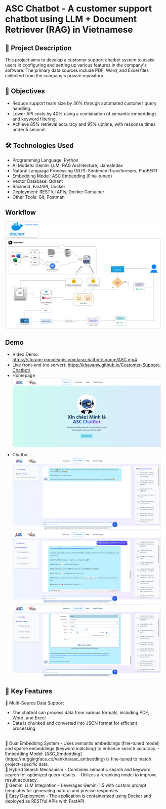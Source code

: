 ﻿# ASC Chatbot - A customer support chatbot using LLM + Document Retriever (RAG) in Vietnamese

## 📝 Project Description
This project aims to develop a customer support chatbot system to assist users in configuring and setting up various features in the company's software. The primary data sources include PDF, Word, and Excel files collected from the company's private repository.

## 🎯 Objectives
- Reduce support team size by 30% through automated customer query handling.
- Lower API costs by 40% using a combination of semantic embeddings and keyword filtering.
- Achieve 85% retrieval accuracy and 95% uptime, with response times under 5 second.

## 🛠 Technologies Used
- Programming Language: Python
- AI Models: Gemini LLM, RAG Architecture, LlamaIndex
- Natural Language Processing (NLP): Sentence-Transformers, PhoBERT
- Embedding Model: ASC Embedding (Fine-tuned)
- Vector Database: Qdrant
- Backend: FastAPI, Docker
- Deployment: RESTful APIs, Docker Container
- Other Tools: Git, Postman

## Workflow
![WorkFlow](Workflow/WorkFlow_Chatbot.png)

## Demo
- Video Demo: https://storage.googleapis.com/ascchatbot/source/ASC.mp4
- Live front-end (no server): https://khavanw.github.io/Customer-Support-Chatbot/ 
- Homepage
![Homepage](demo/Homepage.png)
- Chatbot
![Chatbot](demo/Chatbot.png)
![Chatbot1](demo/Chatbot1.png)
![Chatbot2](demo/Chatbot2.png)

## 🚀 Key Features

🔹 Multi-Source Data Support
- The chatbot can process data from various formats, including PDF, Word, and Excel.
- Data is chunked and converted into JSON format for efficient processing.
<br>
🔹 Dual Embedding System
- Uses semantic embeddings (fine-tuned model) and sparse embeddings (keyword matching) to enhance search accuracy.
- Embedding Model: [ASC_Emdedding](https://huggingface.co/vankha/asc_embedding) is fine-tuned to match project-specific data.
<br>
🔹 Hybrid Search Mechanism
- Combines semantic search and keyword search for optimized query results.
- Utilizes a reranking model to improve result accuracy.
<br>
🔹 Gemini LLM Integration
- Leverages Gemini 1.5 with custom prompt templates for generating natural and precise responses.
<br>
🔹 Easy Deployment
- The application is containerized using Docker and deployed as RESTful APIs with FastAPI.

